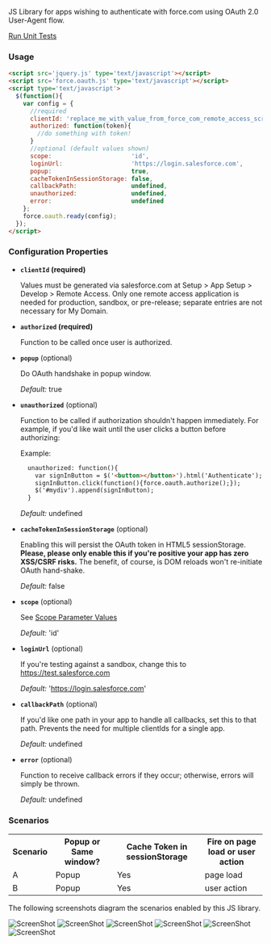 JS Library for apps wishing to authenticate with force.com using OAuth 2.0 User-Agent flow.

[Run Unit Tests](https://force-oauth-js.herokuapp.com/test.html)

### Usage

```html
<script src='jquery.js' type='text/javascript'></script>
<script src='force.oauth.js' type='text/javascript'></script>
<script type='text/javascript'>
  $(function(){
    var config = {
      //required
      clientId: 'replace_me_with_value_from_force_com_remote_access_screen',
      authorized: function(token){
        //do something with token!
      }
      //optional (default values shown)
      scope:                      'id',
      loginUrl:                   'https://login.salesforce.com',
      popup:                      true,
      cacheTokenInSessionStorage: false,
      callbackPath:               undefined,
      unauthorized:               undefined,
      error:                      undefined
    };
    force.oauth.ready(config); 
  });
</script>
```

### Configuration Properties

* **`clientId` (required)**

  Values must be generated via salesforce.com at Setup > App Setup > Develop > Remote Access. Only one remote access application is needed for production, sandbox, or pre-release; separate entries are not necessary for My Domain.

* **`authorized` (required)**

  Function to be called once user is authorized.

* **`popup`**  (optional)

  Do OAuth handshake in popup window.

  *Default:* true

* **`unauthorized`**  (optional)

  Function to be called if authorization shouldn't happen immediately.  For example, if you'd like wait until the user clicks a button before authorizing:

  Example:
  ```html
    unauthorized: function(){
      var signInButton = $('<button></button>').html('Authenticate');
      signInButton.click(function(){force.oauth.authorize();});
      $('#mydiv').append(signInButton);
    }
  ```

  *Default:* undefined

* **`cacheTokenInSessionStorage`**  (optional)

  Enabling this will persist the OAuth token in HTML5 sessionStorage.  **Please, please only enable this if you're positive your app has zero XSS/CSRF risks.**  The benefit, of course, is DOM reloads won't re-initiate OAuth hand-shake.

  *Default:* false

* **`scope`**  (optional)

  See [Scope Parameter Values](https://login.salesforce.com/help/doc/en/remoteaccess_oauth_scopes.htm)

  *Default:* 'id'
  
* **`loginUrl`**  (optional)

  If you're testing against a sandbox, change this to https://test.salesforce.com

  *Default:* 'https://login.salesforce.com'

* **`callbackPath`**  (optional)

  If you'd like one path in your app to handle all callbacks, set this to that path.  Prevents the need for multiple clientIds for a single app.

  *Default:* undefined

* **`error`**  (optional)

  Function to receive callback errors if they occur; otherwise, errors will simply be thrown.

  *Default:* undefined


### Scenarios

<table>
  <tr>
    <th>Scenario</th>
    <th>Popup or Same window?</th>
    <th>Cache Token in sessionStorage</th>
    <th>Fire on page load or user action</th>
  </tr>
  <tr>
    <td>A</td>
    <td>Popup</td>
    <td>Yes</td>
    <td>page load</td>
  </tr>
  <tr>
    <td>B</td>
    <td>Popup</td>
    <td>Yes</td>
    <td>user action</td>
  </tr>
</table>

The following screenshots diagram the scenarios enabled by this JS library.

![ScreenShot](https://raw.github.com/richardvanhook/force.oauth.js/master/scenarios/a.png)
![ScreenShot](https://raw.github.com/richardvanhook/force.oauth.js/master/scenarios/b.png)
![ScreenShot](https://raw.github.com/richardvanhook/force.oauth.js/master/scenarios/c.png)
![ScreenShot](https://raw.github.com/richardvanhook/force.oauth.js/master/scenarios/d.png)
![ScreenShot](https://raw.github.com/richardvanhook/force.oauth.js/master/scenarios/e.png)
![ScreenShot](https://raw.github.com/richardvanhook/force.oauth.js/master/scenarios/f.png)


